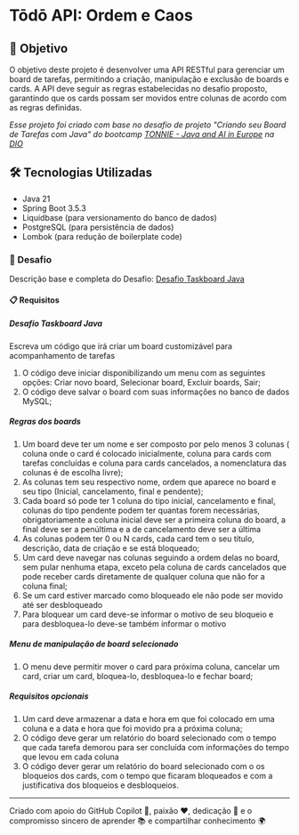 # Tōdō API: Ordem e Caos

## 🎯 Objetivo

O objetivo deste projeto é desenvolver uma API RESTful para gerenciar um board de tarefas, permitindo a criação, 
manipulação e exclusão de boards e cards. A API deve seguir as regras estabelecidas no desafio proposto, 
garantindo que os cards possam ser movidos entre colunas de acordo com as regras definidas.

*Esse projeto foi criado com base no desafio de projeto "Criando seu Board de Tarefas com Java" do bootcamp
[TONNIE - Java and AI in Europe] na [DIO]*

## 🛠️ Tecnologias Utilizadas
- Java 21
- Spring Boot 3.5.3 
- Liquidbase (para versionamento do banco de dados)
- PostgreSQL (para persistência de dados)
- Lombok (para redução de boilerplate code)

### 🚀 Desafio
Descrição base e completa do Desafio: [Desafio Taskboard Java]

#### 📋 Requisitos

##### Desafio Taskboard Java
Escreva um código que irá criar um board customizável para acompanhamento de tarefas
1. O código deve iniciar disponibilizando um menu com as seguintes opções: Criar novo board, Selecionar board, Excluir boards, Sair;
2. O código deve salvar o board com suas informações no banco de dados MySQL;

##### Regras dos boards
1. Um board deve ter um nome e ser composto por pelo menos 3 colunas ( coluna onde o card é colocado inicialmente, coluna para cards com tarefas concluídas e coluna para cards cancelados, a nomenclatura das colunas é de escolha livre);
2. As colunas tem seu respectivo nome, ordem que aparece no board e seu tipo (Inicial, cancelamento, final e pendente);
3. Cada board só pode ter 1 coluna do tipo inicial, cancelamento e final, colunas do tipo pendente podem ter quantas forem necessárias, obrigatoriamente a coluna inicial deve ser a primeira coluna do board, a final deve ser a penúltima e a de cancelamento deve ser a última
4. As colunas podem ter 0 ou N cards, cada card tem o seu título, descrição, data de criação e se está bloqueado;
5. Um card deve navegar nas colunas seguindo a ordem delas no board, sem pular nenhuma etapa, exceto pela coluna de cards cancelados que pode receber cards diretamente de qualquer coluna que não for a coluna final;
6. Se um card estiver marcado como bloqueado ele não pode ser movido até ser desbloqueado
7. Para bloquear um card deve-se informar o motivo de seu bloqueio e para desbloquea-lo deve-se também informar o motivo

##### Menu de manipulação de board selecionado
1. O menu deve permitir mover o card para próxima coluna, cancelar um card, criar um card, bloquea-lo, desbloquea-lo e fechar board;

##### Requisitos opcionais
1. Um card deve armazenar a data e hora em que foi colocado em uma coluna e a data e hora que foi movido pra a próxima coluna;
2. O código deve gerar um relatório do board selecionado com o tempo que cada tarefa demorou para ser concluída com informações do tempo que levou em cada coluna
3. O código dever gerar um relatório do board selecionado com o os bloqueios dos cards, com o tempo que ficaram bloqueados e com a justificativa dos bloqueios e desbloqueios.


---
Criado com apoio do GitHub Copilot 🤖, paixão ❤️, dedicação 💪 e o compromisso sincero de aprender 📚 e compartilhar conhecimento 🌍


[DIO]: https://www.dio.me/sign-up?ref=WQ0TRWQ8E1
[TONNIE - Java and AI in Europe]: https://www.dio.me/bootcamp/tonnie-java-and-ai-europe?ref=WQ0TRWQ8E1
[Desafio Taskboard Java]: https://github.com/digitalinnovationone/exercicios-java-basico/blob/main/projetos/4%20-%20T%C3%A9cnicas%20Avan%C3%A7adas%2C%20Padr%C3%B5es%20e%20Persist%C3%AAncia%20(Literalmente).md